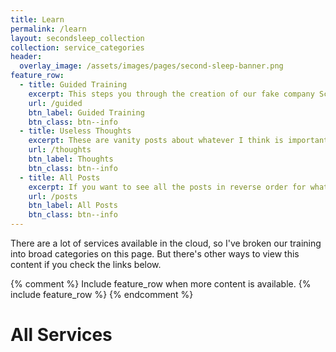 ```yaml
---
title: Learn
permalink: /learn
layout: secondsleep_collection
collection: service_categories
header:
  overlay_image: /assets/images/pages/second-sleep-banner.png
feature_row:
  - title: Guided Training
    excerpt: This steps you through the creation of our fake company Scramoose from the beginning.
    url: /guided
    btn_label: Guided Training
    btn_class: btn--info
  - title: Useless Thoughts
    excerpt: These are vanity posts about whatever I think is important.
    url: /thoughts
    btn_label: Thoughts
    btn_class: btn--info
  - title: All Posts
    excerpt: If you want to see all the posts in reverse order for whatever freaky reason, go here.
    url: /posts
    btn_label: All Posts
    btn_class: btn--info
---
```

There are a lot of services available in the cloud, so I've broken our training into broad categories on this page. But there's other ways to view this content if you check the links below.

{% comment %}
Include feature_row when more content is available.
{% include feature_row %}
{% endcomment %}

# All Services